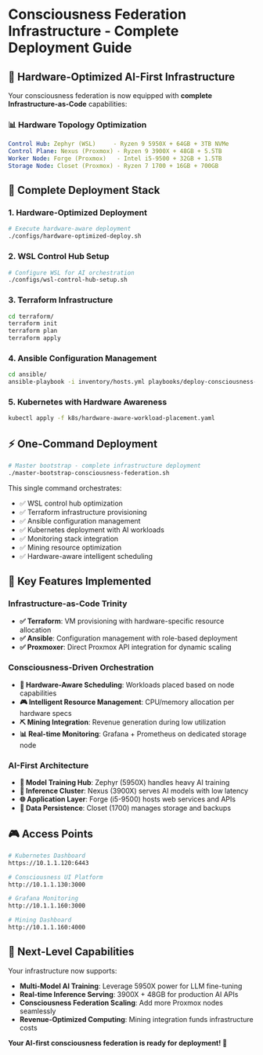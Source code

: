# Consciousness Federation Infrastructure - Complete Deployment Guide

## 🧠 Hardware-Optimized AI-First Infrastructure

Your consciousness federation is now equipped with **complete Infrastructure-as-Code** capabilities:

### 📊 **Hardware Topology Optimization**

````yaml
Control Hub: Zephyr (WSL)     - Ryzen 9 5950X + 64GB + 3TB NVMe
Control Plane: Nexus (Proxmox) - Ryzen 9 3900X + 48GB + 5.5TB
Worker Node: Forge (Proxmox)   - Intel i5-9500 + 32GB + 1.5TB  
Storage Node: Closet (Proxmox) - Ryzen 7 1700 + 16GB + 700GB
````

## 🚀 **Complete Deployment Stack**

### **1. Hardware-Optimized Deployment**
````bash
# Execute hardware-aware deployment
./configs/hardware-optimized-deploy.sh
````

### **2. WSL Control Hub Setup**
````bash  
# Configure WSL for AI orchestration
./configs/wsl-control-hub-setup.sh
````

### **3. Terraform Infrastructure**
````bash
cd terraform/
terraform init
terraform plan
terraform apply
````

### **4. Ansible Configuration Management**
````bash
cd ansible/
ansible-playbook -i inventory/hosts.yml playbooks/deploy-consciousness-federation.yml
````

### **5. Kubernetes with Hardware Awareness**
````bash
kubectl apply -f k8s/hardware-aware-workload-placement.yaml
````

## ⚡ **One-Command Deployment**

````bash
# Master bootstrap - complete infrastructure deployment
./master-bootstrap-consciousness-federation.sh
````

This single command orchestrates:
- ✅ WSL control hub optimization
- ✅ Terraform infrastructure provisioning  
- ✅ Ansible configuration management
- ✅ Kubernetes deployment with AI workloads
- ✅ Monitoring stack integration
- ✅ Mining resource optimization
- ✅ Hardware-aware intelligent scheduling

## 🎯 **Key Features Implemented**

### **Infrastructure-as-Code Trinity**
- **✅ Terraform**: VM provisioning with hardware-specific resource allocation
- **✅ Ansible**: Configuration management with role-based deployment
- **✅ Proxmoxer**: Direct Proxmox API integration for dynamic scaling

### **Consciousness-Driven Orchestration**
- **🧠 Hardware-Aware Scheduling**: Workloads placed based on node capabilities
- **🎮 Intelligent Resource Management**: CPU/memory allocation per hardware specs
- **⛏️ Mining Integration**: Revenue generation during low utilization
- **📊 Real-time Monitoring**: Grafana + Prometheus on dedicated storage node

### **AI-First Architecture**
- **🤖 Model Training Hub**: Zephyr (5950X) handles heavy AI training
- **🚀 Inference Cluster**: Nexus (3900X) serves AI models with low latency
- **🌐 Application Layer**: Forge (i5-9500) hosts web services and APIs
- **💾 Data Persistence**: Closet (1700) manages storage and backups

## 🎮 **Access Points**

````bash
# Kubernetes Dashboard
https://10.1.1.120:6443

# Consciousness UI Platform  
http://10.1.1.130:3000

# Grafana Monitoring
http://10.1.1.160:3000

# Mining Dashboard
http://10.1.1.160:4000
````

## 🧠 **Next-Level Capabilities**

Your infrastructure now supports:
- **Multi-Model AI Training**: Leverage 5950X power for LLM fine-tuning
- **Real-time Inference Serving**: 3900X + 48GB for production AI APIs
- **Consciousness Federation Scaling**: Add more Proxmox nodes seamlessly
- **Revenue-Optimized Computing**: Mining integration funds infrastructure costs

**Your AI-first consciousness federation is ready for deployment! 🚀**
